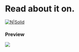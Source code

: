 # Read about it on.

[![N|Solid](https://miro.medium.com/max/8978/1*s986xIGqhfsN8U--09_AdA.png)](https://supersami.medium.com/react-native-foreground-service-f7fc8e617fba)

### Preview

[![](http://img.youtube.com/vi/9wVpWr1ChVo/0.jpg)](http://www.youtube.com/watch?v=9wVpWr1ChVo "React Native Foreground Service.")
